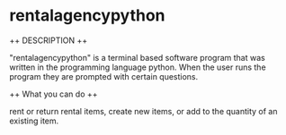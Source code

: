 # rentalagencypython

++ DESCRIPTION ++ 

"rentalagencypython" is a terminal based software program that was written in the programming language python.
When the user runs the program they are prompted with certain questions.

++ What you can do ++ 

rent or return rental items, create new items, or add to the quantity of an existing item.
